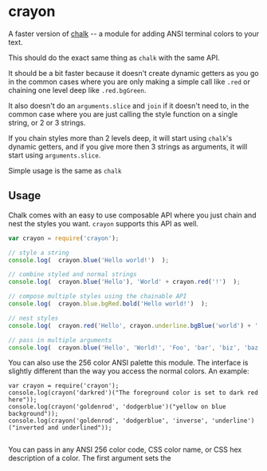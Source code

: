crayon
=====

A faster version of [chalk](https://github.com/sindresorhus/chalk) -- a module for adding ANSI terminal colors to your text.

This should do the exact same thing as `chalk` with the same API.

It should be a bit faster because it doesn't create dynamic getters as you go
in the common cases where you are only making a simple call like `.red` or 
chaining one level deep like `.red.bgGreen`.

It also doesn't do an `arguments.slice` and `join` if it doesn't need to, 
in the common case where you are just calling the style function on a 
single string, or 2 or 3 strings.

If you chain styles more than 2 levels deep, it will start using `chalk`'s 
dynamic getters, and if you give more then 3 strings as arguments, it
will start using `arguments.slice`.

Simple usage is the same as `chalk`

## Usage

Chalk comes with an easy to use composable API where you just chain and nest the styles you want. `crayon` supports this API as well.

```js
var crayon = require('crayon');

// style a string
console.log(  crayon.blue('Hello world!')  );

// combine styled and normal strings
console.log(  crayon.blue('Hello'), 'World' + crayon.red('!')  );

// compose multiple styles using the chainable API
console.log(  crayon.blue.bgRed.bold('Hello world!')  );

// nest styles
console.log(  crayon.red('Hello', crayon.underline.bgBlue('world') + '!')  );

// pass in multiple arguments
console.log(  crayon.blue('Hello', 'World!', 'Foo', 'bar', 'biz', 'baz')  );
```

You can also use the 256 color ANSI palette this module. The interface is
slightly different than the way you access the normal colors. An example:
```
var crayon = require('crayon');
console.log(crayon('darkred')("The foreground color is set to dark red here"));
console.log(crayon('goldenrod', 'dodgerblue')("yellow on blue background"));
console.log(crayon('goldenrod', 'dodgerblue', 'inverse', 'underline')("inverted and underlined"));


```

You can pass in any ANSI 256 color code, CSS color name, or CSS hex description of a color. The first argument sets the 



